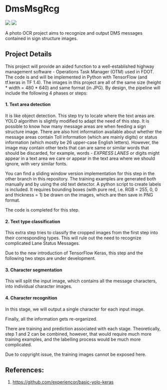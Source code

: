 # DmsMsgRcg

![](https://img.shields.io/badge/python-3.6.2-brightgreen.svg)  ![](https://img.shields.io/badge/tensorflow-1.4.0-yellowgreen.svg?sanitize=true)

A photo OCR project aims to recognize and output DMS messages contained in sign structure images.

## Project Details
This project will provide an aided function to a well-established highway management software - Operations Task Manager 
(OTM) used in FDOT. The code is and will be implemented in Python with TensorFlow (and tf.keras in TF 1.4). The images
in this project are all of the same size (height * width = 480 * 640) and same format (in JPG). By design, the pipeline 
will include the following 4 phases or steps:

#### 1. Text area detection 
It is like object detection. This step try to locate where the text areas are. YOLO algorithm is slightly modified to 
adapt the need of this step. It is possible to know how many message areas are when feeding a sign structure image. 
There are also hint information available about whether the message areas contain Toll information (which are mainly 
digits) or status information (which mostly be 26 upper-case English letters). However, the image may contain other 
texts that can are same or similar words that should be discarded, for example, words - <em>EXPRESS LANES</em> or 
digits might appear in a text area we care or appear in the text area where we should ignore, with very similar fonts. 

You can find a sliding window version implementation for this step in the other branch in this repository. The training 
examples are generated both manually and by using the old text detector. A python script to create labels is included. 
It requires bounding boxes (with pure red, i.e. RGB = 255, 0, 0 and thickness = 1) be drawn on the images, which are then
save in PNG format.

The code is completed for this step.

#### 2. Text type classification 
This extra step tries to classify the cropped images from the first step into their corresponding types. This will rule 
out the need to recognize complicated Lane Status Messages.

Due to the new introduction of TensorFlow Keras, this step and the following two steps are under development.

#### 3. Character segmentation 
This will split the input image, which contains all the message characters, into individual character images.

#### 4. Character recognition
In this stage, we will output a single character for each input image.

Finally, all the information gets re-organized.

There are training and prediction associated with each stage. Theoretically, step 1 and 2 can be combined, however, 
that would require much more training examples, and the labelling process would be much more complicated.

Due to copyright issue, the training images cannot be exposed here.

## References:
1. https://github.com/experiencor/basic-yolo-keras
